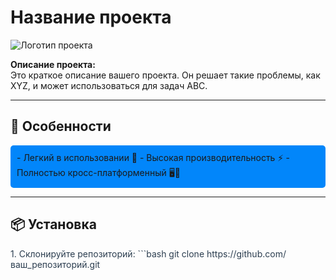 # Название проекта

![Логотип проекта](https://via.placeholder.com/150)

**Описание проекта:**  
Это краткое описание вашего проекта. Он решает такие проблемы, как XYZ, и может использоваться для задач ABC.

---

## 🚀 Особенности
<div style="background-color:rgb(2, 134, 250); padding: 10px; border-radius: 5px;">
- Легкий в использовании 🌟  
- Высокая производительность ⚡  
- Полностью кросс-платформенный 🖥️📱  
</div>

---

## 📦 Установка
<div style="color: #2c3e50;">
1. Склонируйте репозиторий:
   ```bash
   git clone https://github.com/ваш_репозиторий.git
